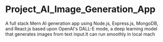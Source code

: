 # Project_AI_Image_Generation_App

A full stack Mern AI generation app using Node.js, Express.js, MongoDB, and React.js based upon OpenAI's DALL-E mode, a deep learning model that generates images from text input.It can run smoothly in local mach


